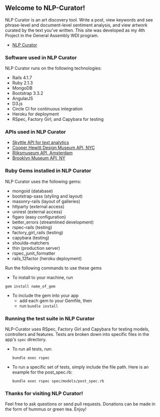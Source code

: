 ## Welcome to NLP-Curator!
NLP Curator is an art discovery tool. Write a post, view keywords and see phrase-level and document-level sentiment analysis, and view artwork curated by the text you've written. This site was developed as my 4th Project in the General Assembly WDI program.  

* [NLP Curator](https://nlp-curator.herokuapp.com/)


### Software used in NLP Curator

NLP Curator runs on the following technologies:

* Rails 4.1.7
* Ruby 2.1.3
* MongoDB
* Bootstrap 3.3.2
* AngularJS
* D3.js
* Circle CI for continuous integration
* Heroku for deployment
* RSpec, Factory Girl, and Capybara for testing


### APIs used in NLP Curator
* [Skyttle API for text analytics](http://www.skyttle.com/)
* [Cooper Hewitt Design Museum API, NYC](https://collection.cooperhewitt.org/api/)
* [Rijksmuseum API, Amsterdam](https://www.rijksmuseum.nl/en/api)
* [Brooklyn Museum API, NY](http://www.brooklynmuseum.org/opencollection/api/)


### Ruby Gems installed in NLP Curator

NLP Curator uses the following gems:

* mongoid (database)
* bootstrap-sass (styling and layout)
* masonry-rails (layout of galleries)
* httparty (external access)
* unirest (external access)
* figaro (easy configuration)
* better_errors (streamlined development)
* rspec-rails (testing)
* factory_girl_rails (testing)
* capybara (testing)
* shoulda-matchers
* thin (production server)
* rspec_junit_formatter
* rails_12factor (heroku deployment)

Run the following commands to use these gems
* To install to your machine, run

```
gem install name_of_gem
```

* To include the gem into your app
	* add each gem to your Gemfile, then
	* run `bundle install`


### Running the test suite in NLP Curator
NLP-Curator uses RSpec, Factory Girl and Capybara for testing models, controllers and features.  Tests are broken down into specific files in the app's `spec` directory. 

* To run all tests, run:
	```
	bundle exec rspec
	```

* To run a specific set of tests, simply include the file path. Here is an example for the post_spec.rb:
	```
	bundle exec rspec spec/models/post_spec.rb
	```

### Thanks for visiting NLP Curator!

Feel free to ask questions or send pull requests. Donations can be made in the form of hummus or green tea. Enjoy!






